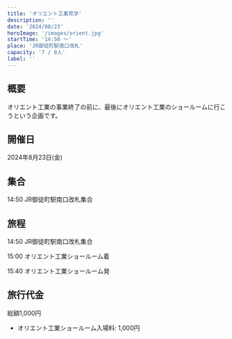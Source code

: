 ```yaml
---
title: 'オリエント工業見学'
description: ''
date: '2024/08/23'
heroImage: '/images/orient.jpg'
startTime: '14:50 〜'
place: 'JR御徒町駅南口改札'
capacity: '7 / 8人'
label: ''
---
```

## 概要

オリエント工業の事業終了の前に、最後にオリエント工業のショールームに行こうという企画です。

## 開催日

2024年8月23日(金)

## 集合

14:50 JR御徒町駅南口改札集合

## 旅程

14:50 JR御徒町駅南口改札集合

15:00 オリエント工業ショールーム着

15:40 オリエント工業ショールーム発

## 旅行代金

総額1,000円

- オリエント工業ショールーム入場料: 1,000円


